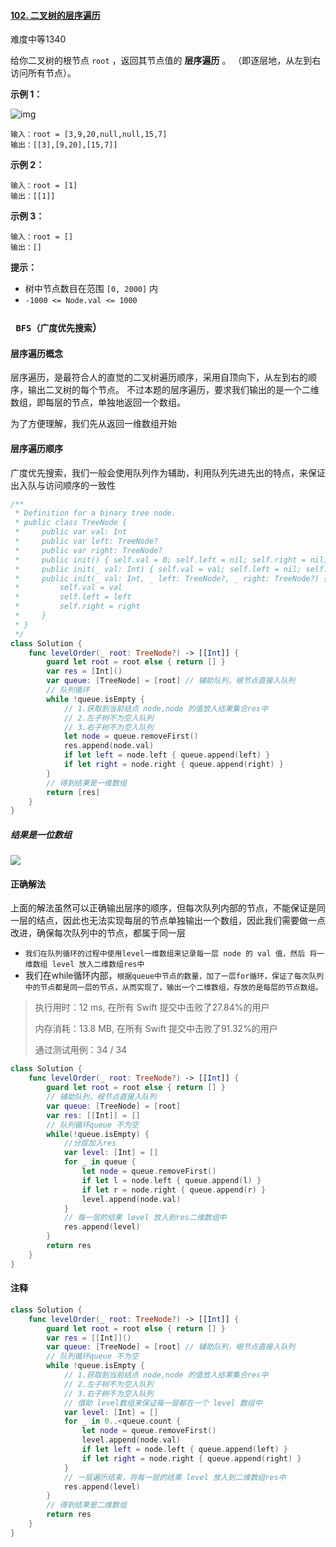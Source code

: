 #### [102. 二叉树的层序遍历](https://leetcode.cn/problems/binary-tree-level-order-traversal/)

难度中等1340

给你二叉树的根节点 `root` ，返回其节点值的 **层序遍历** 。 （即逐层地，从左到右访问所有节点）。

 

**示例 1：**

![img](https://assets.leetcode.com/uploads/2021/02/19/tree1.jpg)

```
输入：root = [3,9,20,null,null,15,7]
输出：[[3],[9,20],[15,7]]
```

**示例 2：**

```
输入：root = [1]
输出：[[1]]
```

**示例 3：**

```
输入：root = []
输出：[]
```

 

**提示：**

- 树中节点数目在范围 `[0, 2000]` 内
- `-1000 <= Node.val <= 1000`



### ` BFS（广度优先搜索`）

#### 层序遍历概念

层序遍历，是最符合人的直觉的二叉树遍历顺序，采用自顶向下，从左到右的顺序，输出二叉树的每个节点。
不过本题的层序遍历，要求我们输出的是一个二维数组，即每层的节点，单独地返回一个数组。

为了方便理解，我们先从返回一维数组开始

#### 层序遍历顺序

广度优先搜索，我们一般会使用队列作为辅助，利用队列先进先出的特点，来保证出入队与访问顺序的一致性

```swift
/**
 * Definition for a binary tree node.
 * public class TreeNode {
 *     public var val: Int
 *     public var left: TreeNode?
 *     public var right: TreeNode?
 *     public init() { self.val = 0; self.left = nil; self.right = nil; }
 *     public init(_ val: Int) { self.val = val; self.left = nil; self.right = nil; }
 *     public init(_ val: Int, _ left: TreeNode?, _ right: TreeNode?) {
 *         self.val = val
 *         self.left = left
 *         self.right = right
 *     }
 * }
 */
class Solution {
    func levelOrder(_ root: TreeNode?) -> [[Int]] {
        guard let root = root else { return [] }
        var res = [Int]()
        var queue: [TreeNode] = [root] // 辅助队列，根节点直接入队列
        // 队列循环
        while !queue.isEmpty {
            // 1.获取到当前结点 node,node 的值放入结果集合res中
            // 2.左子树不为空入队列
            // 3.右子树不为空入队列
            let node = queue.removeFirst()
            res.append(node.val)
            if let left = node.left { queue.append(left) }
            if let right = node.right { queue.append(right) }
        }
        // 得到结果是一维数组
        return [res]
    }
}
```

##### 结果是一位数组

![](https://tva1.sinaimg.cn/large/e6c9d24ely1h2nwni0iagj214s0dqmy4.jpg)



#### 正确解法

上面的解法虽然可以正确输出层序的顺序，但每次队列内部的节点，不能保证是同一层的结点，因此也无法实现每层的节点单独输出一个数组，因此我们需要做一点改进，确保每次队列中的节点，都属于同一层

- `我们在队列循环的过程中使用level一维数组来记录每一层 node 的 val 值，然后 将一维数组 level 放入二维数组res中`
- 我们在while循环内部，`根据queue中节点的数量，加了一层for循环，保证了每次队列中的节点都是同一层的节点，从而实现了，输出一个二维数组，存放的是每层的节点数组。`



> 执行用时：12 ms, 在所有 Swift 提交中击败了27.84%的用户
>
> 内存消耗：13.8 MB, 在所有 Swift 提交中击败了91.32%的用户
>
> 通过测试用例：34 / 34

```swift
class Solution {
    func levelOrder(_ root: TreeNode?) -> [[Int]] {
        guard let root = root else { return [] }
        // 辅助队列，根节点直接入队列
        var queue: [TreeNode] = [root]
        var res: [[Int]] = []
        // 队列循环queue 不为空
        while(!queue.isEmpty) {
            //分层加入res
            var level: [Int] = []
            for _ in queue {
                let node = queue.removeFirst()
                if let l = node.left { queue.append(l) }
                if let r = node.right { queue.append(r) }
                level.append(node.val)
            }
            // 每一层的结果 level 放入到res二维数组中
            res.append(level)
        }
        return res
    }
}
```

#### 注释

```swift
class Solution {
    func levelOrder(_ root: TreeNode?) -> [[Int]] {
        guard let root = root else { return [] }
        var res = [[Int]]()
        var queue: [TreeNode] = [root] // 辅助队列，根节点直接入队列
        // 队列循环queue 不为空
        while !queue.isEmpty {
            // 1.获取到当前结点 node,node 的值放入结果集合res中
            // 2.左子树不为空入队列
            // 3.右子树不为空入队列
            // 借助 level数组来保证每一层都在一个 level 数组中
            var level: [Int] = []
            for _ in 0..<queue.count {
                let node = queue.removeFirst()
                level.append(node.val)
                if let left = node.left { queue.append(left) }
                if let right = node.right { queue.append(right) }
            }
            // 一层遍历结束，将每一层的结果 level 放入到二维数组res中
            res.append(level)
        }
        // 得到结果是二维数组
        return res
    }
}
```

